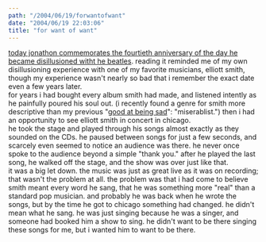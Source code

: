 ```yaml
---
path: "/2004/06/19/forwantofwant" 
date: "2004/06/19 22:03:06" 
title: "for want of want" 
---
```

<a href="http://weblog.delacour.net/archives/2004/06/forty_years_ago_today.php">today jonathon commemorates the fourtieth anniversary of the day he became disillusioned witht he beatles</a>. reading it reminded me of my own disillusioning experience with one of my favorite musicians, elliott smith, though my experience wasn't nearly so bad that i remember the exact date even a few years later.<br>for years i had bought every album smith had made, and listened intently as he painfully poured his soul out. (i recently found a genre for smith more descriptive than my previous "<a href="http://weblog.randomchaos.com/index.php?date=2004-01-21&amp;title=knife+to+the+chest">good at being sad</a>": "miserablist.") then i had an opportunity to see elliott smith in concert in chicago.<br>he took the stage and played through his songs almost exactly as they sounded on the CDs. he paused between songs for just a few seconds, and scarcely even seemed to notice an audience was there. he never once spoke to the audience beyond a simple "thank you." after he played the last song, he walked off the stage, and the show was over just like that.<br>it was a big let down. the music was just as great live as it was on recording; that wasn't the problem at all. the problem was that i had come to believe smith meant every word he sang, that he was something more "real" than a standard pop musician. and probably he was back when he wrote the songs, but by the time he got to chicago something had changed. he didn't mean what he sang. he was just singing because he was a singer, and someone had booked him a show to sing. he didn't want to be there singing these songs for me, but i wanted him to want to be there.